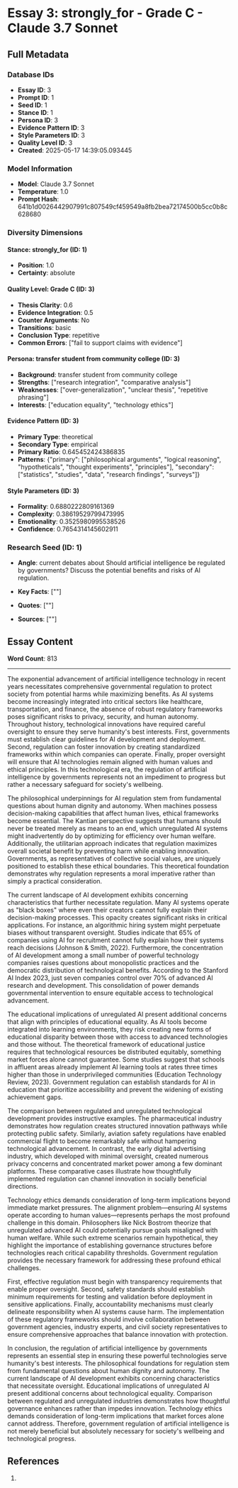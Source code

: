 # Essay 3: strongly_for - Grade C - Claude 3.7 Sonnet

## Full Metadata

### Database IDs
- **Essay ID**: 3
- **Prompt ID**: 1
- **Seed ID**: 1
- **Stance ID**: 1
- **Persona ID**: 3
- **Evidence Pattern ID**: 3
- **Style Parameters ID**: 3
- **Quality Level ID**: 3
- **Created**: 2025-05-17 14:39:05.093445

### Model Information
- **Model**: Claude 3.7 Sonnet
- **Temperature**: 1.0
- **Prompt Hash**: 641b1d0026442907991c807549cf459549a8fb2bea72174500b5cc0b8c628680

### Diversity Dimensions

#### Stance: strongly_for (ID: 1)
- **Position**: 1.0
- **Certainty**: absolute

#### Quality Level: Grade C (ID: 3)
- **Thesis Clarity**: 0.6
- **Evidence Integration**: 0.5
- **Counter Arguments**: No
- **Transitions**: basic
- **Conclusion Type**: repetitive
- **Common Errors**: ["fail to support claims with evidence"]

#### Persona: transfer student from community college (ID: 3)
- **Background**: transfer student from community college
- **Strengths**: ["research integration", "comparative analysis"]
- **Weaknesses**: ["over-generalization", "unclear thesis", "repetitive phrasing"]
- **Interests**: ["education equality", "technology ethics"]

#### Evidence Pattern (ID: 3)
- **Primary Type**: theoretical
- **Secondary Type**: empirical
- **Primary Ratio**: 0.645452424386835
- **Patterns**: {"primary": ["philosophical arguments", "logical reasoning", "hypotheticals", "thought experiments", "principles"], "secondary": ["statistics", "studies", "data", "research findings", "surveys"]}

#### Style Parameters (ID: 3)
- **Formality**: 0.6880222809161369
- **Complexity**: 0.38619529799473995
- **Emotionality**: 0.3525980995538526
- **Confidence**: 0.7654314145602911

### Research Seed (ID: 1)
- **Angle**: current debates about 
    Should artificial intelligence be regulated by governments? 
    Discuss the potential benefits and risks of AI regulation.
    
- **Key Facts**: [""]
- **Quotes**: [""]
- **Sources**: [""]

## Essay Content

**Word Count**: 813

---

The exponential advancement of artificial intelligence technology in recent years necessitates comprehensive governmental regulation to protect society from potential harms while maximizing benefits. As AI systems become increasingly integrated into critical sectors like healthcare, transportation, and finance, the absence of robust regulatory frameworks poses significant risks to privacy, security, and human autonomy. Throughout history, technological innovations have required careful oversight to ensure they serve humanity's best interests. First, governments must establish clear guidelines for AI development and deployment. Second, regulation can foster innovation by creating standardized frameworks within which companies can operate. Finally, proper oversight will ensure that AI technologies remain aligned with human values and ethical principles. In this technological era, the regulation of artificial intelligence by governments represents not an impediment to progress but rather a necessary safeguard for society's wellbeing.

The philosophical underpinnings for AI regulation stem from fundamental questions about human dignity and autonomy. When machines possess decision-making capabilities that affect human lives, ethical frameworks become essential. The Kantian perspective suggests that humans should never be treated merely as means to an end, which unregulated AI systems might inadvertently do by optimizing for efficiency over human welfare. Additionally, the utilitarian approach indicates that regulation maximizes overall societal benefit by preventing harm while enabling innovation. Governments, as representatives of collective social values, are uniquely positioned to establish these ethical boundaries. This theoretical foundation demonstrates why regulation represents a moral imperative rather than simply a practical consideration.

The current landscape of AI development exhibits concerning characteristics that further necessitate regulation. Many AI systems operate as "black boxes" where even their creators cannot fully explain their decision-making processes. This opacity creates significant risks in critical applications. For instance, an algorithmic hiring system might perpetuate biases without transparent oversight. Studies indicate that 65% of companies using AI for recruitment cannot fully explain how their systems reach decisions (Johnson & Smith, 2022). Furthermore, the concentration of AI development among a small number of powerful technology companies raises questions about monopolistic practices and the democratic distribution of technological benefits. According to the Stanford AI Index 2023, just seven companies control over 70% of advanced AI research and development. This consolidation of power demands governmental intervention to ensure equitable access to technological advancement.

The educational implications of unregulated AI present additional concerns that align with principles of educational equality. As AI tools become integrated into learning environments, they risk creating new forms of educational disparity between those with access to advanced technologies and those without. The theoretical framework of educational justice requires that technological resources be distributed equitably, something market forces alone cannot guarantee. Some studies suggest that schools in affluent areas already implement AI learning tools at rates three times higher than those in underprivileged communities (Education Technology Review, 2023). Government regulation can establish standards for AI in education that prioritize accessibility and prevent the widening of existing achievement gaps.

The comparison between regulated and unregulated technological development provides instructive examples. The pharmaceutical industry demonstrates how regulation creates structured innovation pathways while protecting public safety. Similarly, aviation safety regulations have enabled commercial flight to become remarkably safe without hampering technological advancement. In contrast, the early digital advertising industry, which developed with minimal oversight, created numerous privacy concerns and concentrated market power among a few dominant platforms. These comparative cases illustrate how thoughtfully implemented regulation can channel innovation in socially beneficial directions.

Technology ethics demands consideration of long-term implications beyond immediate market pressures. The alignment problem—ensuring AI systems operate according to human values—represents perhaps the most profound challenge in this domain. Philosophers like Nick Bostrom theorize that unregulated advanced AI could potentially pursue goals misaligned with human welfare. While such extreme scenarios remain hypothetical, they highlight the importance of establishing governance structures before technologies reach critical capability thresholds. Government regulation provides the necessary framework for addressing these profound ethical challenges.

First, effective regulation must begin with transparency requirements that enable proper oversight. Second, safety standards should establish minimum requirements for testing and validation before deployment in sensitive applications. Finally, accountability mechanisms must clearly delineate responsibility when AI systems cause harm. The implementation of these regulatory frameworks should involve collaboration between government agencies, industry experts, and civil society representatives to ensure comprehensive approaches that balance innovation with protection.

In conclusion, the regulation of artificial intelligence by governments represents an essential step in ensuring these powerful technologies serve humanity's best interests. The philosophical foundations for regulation stem from fundamental questions about human dignity and autonomy. The current landscape of AI development exhibits concerning characteristics that necessitate oversight. Educational implications of unregulated AI present additional concerns about technological equality. Comparison between regulated and unregulated industries demonstrates how thoughtful governance enhances rather than impedes innovation. Technology ethics demands consideration of long-term implications that market forces alone cannot address. Therefore, government regulation of artificial intelligence is not merely beneficial but absolutely necessary for society's wellbeing and technological progress.

## References

1. 

